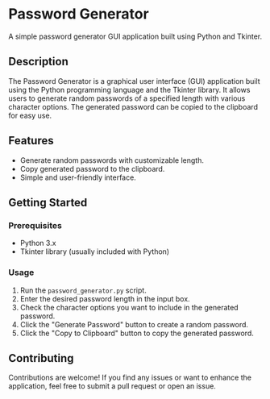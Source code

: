 # Password Generator


A simple password generator GUI application built using Python and Tkinter.

## Description

The Password Generator is a graphical user interface (GUI) application built using the Python programming language and the Tkinter library. It allows users to generate random passwords of a specified length with various character options. The generated password can be copied to the clipboard for easy use.

## Features

- Generate random passwords with customizable length.
- Copy generated password to the clipboard.
- Simple and user-friendly interface.


## Getting Started

### Prerequisites

- Python 3.x
- Tkinter library (usually included with Python)

### Usage

1. Run the `password_generator.py` script.
2. Enter the desired password length in the input box.
3. Check the character options you want to include in the generated password.
4. Click the "Generate Password" button to create a random password.
5. Click the "Copy to Clipboard" button to copy the generated password.

## Contributing

Contributions are welcome! If you find any issues or want to enhance the application, feel free to submit a pull request or open an issue.

